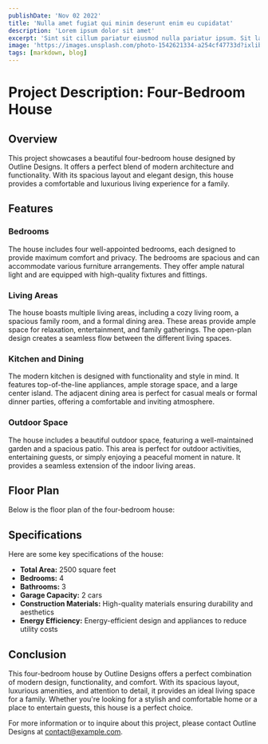 ```yaml
---
publishDate: 'Nov 02 2022'
title: 'Nulla amet fugiat qui minim deserunt enim eu cupidatat'
description: 'Lorem ipsum dolor sit amet'
excerpt: 'Sint sit cillum pariatur eiusmod nulla pariatur ipsum. Sit laborum anim qui mollit tempor pariatur nisi minim dolor. Aliquip et adipisicing sit sit fugiat'
image: 'https://images.unsplash.com/photo-1542621334-a254cf47733d?ixlib=rb-4.0.3&ixid=M3wxMjA3fDB8MHxwaG90by1wYWdlfHx8fGVufDB8fHx8fA%3D%3D&auto=format&fit=crop&w=870&q=80'
tags: [markdown, blog]
---
```


# Project Description: Four-Bedroom House

<!-- ![House](https://example.com/house-image.jpg) -->

## Overview

This project showcases a beautiful four-bedroom house designed by Outline Designs. It offers a perfect blend of modern architecture and functionality. With its spacious layout and elegant design, this house provides a comfortable and luxurious living experience for a family.

## Features

### Bedrooms

The house includes four well-appointed bedrooms, each designed to provide maximum comfort and privacy. The bedrooms are spacious and can accommodate various furniture arrangements. They offer ample natural light and are equipped with high-quality fixtures and fittings.

### Living Areas

The house boasts multiple living areas, including a cozy living room, a spacious family room, and a formal dining area. These areas provide ample space for relaxation, entertainment, and family gatherings. The open-plan design creates a seamless flow between the different living spaces.

### Kitchen and Dining

The modern kitchen is designed with functionality and style in mind. It features top-of-the-line appliances, ample storage space, and a large center island. The adjacent dining area is perfect for casual meals or formal dinner parties, offering a comfortable and inviting atmosphere.

### Outdoor Space

The house includes a beautiful outdoor space, featuring a well-maintained garden and a spacious patio. This area is perfect for outdoor activities, entertaining guests, or simply enjoying a peaceful moment in nature. It provides a seamless extension of the indoor living areas.

## Floor Plan

Below is the floor plan of the four-bedroom house:


## Specifications

Here are some key specifications of the house:

- **Total Area:** 2500 square feet
- **Bedrooms:** 4
- **Bathrooms:** 3
- **Garage Capacity:** 2 cars
- **Construction Materials:** High-quality materials ensuring durability and aesthetics
- **Energy Efficiency:** Energy-efficient design and appliances to reduce utility costs

## Conclusion

This four-bedroom house by Outline Designs offers a perfect combination of modern design, functionality, and comfort. With its spacious layout, luxurious amenities, and attention to detail, it provides an ideal living space for a family. Whether you're looking for a stylish and comfortable home or a place to entertain guests, this house is a perfect choice.

For more information or to inquire about this project, please contact Outline Designs at [contact@example.com](mailto:contact@example.com).
